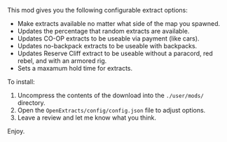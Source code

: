This mod gives you the following configurable extract options:

 - Make extracts available no matter what side of the map you spawned.
 - Updates the percentage that random extracts are available.
 - Updates CO-OP extracts to be useable via payment (like cars).
 - Updates no-backpack extracts to be useable with backpacks.
 - Updates Reserve Cliff extract to be useable without a paracord, red rebel, and with an armored rig.
 - Sets a maxamum hold time for extracts.

To install:

1. Uncompress the contents of the download into the `./user/mods/` directory.  
2. Open the `OpenExtracts/config/config.json` file to adjust options.
3. Leave a review and let me know what you think.

Enjoy.